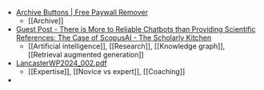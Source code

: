 - [Archive Buttons | Free Paywall Remover](https://www.archivebuttons.com/)
	- [[Archive]]
- [Guest Post - There is More to Reliable Chatbots than Providing Scientific References: The Case of ScopusAI - The Scholarly Kitchen](https://scholarlykitchen.sspnet.org/2024/02/21/guest-post-there-is-more-to-reliable-chatbots-than-providing-scientific-references-the-case-of-scopusai/)
	- [[Artificial intelligence]], [[Research]], [[Knowledge graph]], [[Retrieval augmented generation]]
- [LancasterWP2024_002.pdf](https://eprints.lancs.ac.uk/id/eprint/214570/4/LancasterWP2024_002.pdf)
	- [[Expertise]], [[Novice vs expert]], [[Coaching]]
-